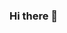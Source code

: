 ### Hi there 👋

<!--
**MahnoorSaghir/MahnoorSaghir** is a ✨ _special_ ✨ repository because its `README.md` (this file) appears on your GitHub profile.

Here are some ideas to get you started:

- 🔭 I’m currently working on my projects.
- 🌱 I’m currently learning more about Web Development and Machine Learning.
- 🤔 I’m looking for help with laravel API
- 💬 Ask me about OOP related stuff.
- 📫 How to reach me: mahnoorsaghir637@gmail.com
- 😄 Pronouns: Her
- ⚡ Fun fact: coffee <3
-->
